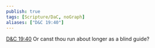 ```yaml
---
publish: true
tags: [Scripture/DaC, noGraph]
aliases: ["D&C 19:40"]
---
```

[D&C 19:40](https://churchofjesuschrist.org/study/scriptures/dc-testament/dc/19?lang=eng&id=p40#p40) Or canst thou run about longer as a blind guide?
